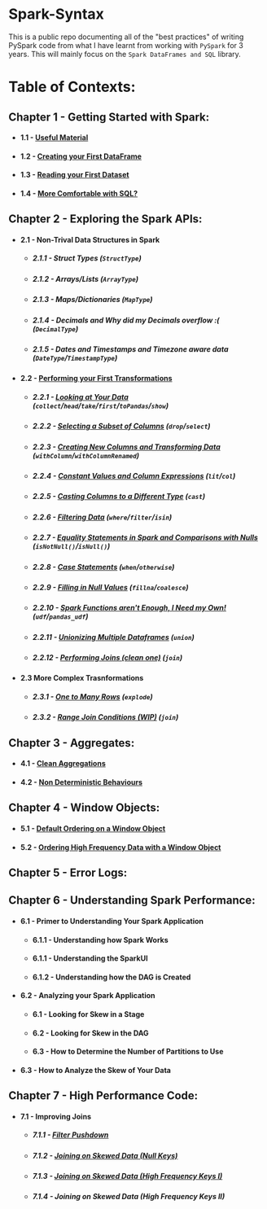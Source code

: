 # Spark-Syntax

This is a public repo documenting all of the "best practices" of writing PySpark code from what I have learnt from working with `PySpark` for 3 years. This will mainly focus on the `Spark DataFrames and SQL` library.

# Table of Contexts:

## Chapter 1 - Getting Started with Spark:
* #### 1.1 - [Useful Material](https://github.com/ericxiao251/spark-syntax/blob/master/src/Chapter%201%20-%20Basics/Section%201%20-%20Useful%20Material.md)
* #### 1.2 - [Creating your First DataFrame](https://github.com/ericxiao251/spark-syntax/blob/master/src/Chapter%201%20-%20Basics/Section%202%20-%20Creating%20your%20First%20Data%20Object.ipynb)
* #### 1.3 - [Reading your First Dataset](https://github.com/ericxiao251/spark-syntax/blob/master/src/Chapter%201%20-%20Basics/Section%203%20-%20Reading%20your%20First%20Dataset.ipynb)
* #### 1.4 - [More Comfortable with SQL?](https://github.com/ericxiao251/spark-syntax/blob/master/src/Chapter%201%20-%20Basics/Section%204%20-%20More%20Comfortable%20with%20SQL%3F.ipynb)

## Chapter 2 - Exploring the Spark APIs:
* #### 2.1 - Non-Trival Data Structures in Spark
    * ##### 2.1.1 - Struct Types (`StructType`)
    * ##### 2.1.2 - Arrays/Lists (`ArrayType`)
    * ##### 2.1.3 - Maps/Dictionaries (`MapType`)
    * ##### 2.1.4 - Decimals and Why did my Decimals overflow :( (`DecimalType`)
    * ##### 2.1.5 - Dates and Timestamps and Timezone aware data (`DateType`/`TimestampType`)
* #### 2.2 - [Performing your First Transformations](https://github.com/ericxiao251/spark-syntax/blob/master/src/Chapter%202%20-%20Exploring%20the%20Spark%20APIs/Section%201%20-%20Performing%20your%20First%20Transformations.ipynb)
    * ##### 2.2.1  - [Looking at Your Data](https://github.com/ericxiao251/spark-syntax/blob/master/src/Chapter%202%20-%20Exploring%20the%20Spark%20APIs/Section%202.1%20-%20Looking%20at%20Your%20Data.ipynb) (`collect`/`head`/`take`/`first`/`toPandas`/`show`)
    * ##### 2.2.2  - [Selecting a Subset of Columns](https://github.com/ericxiao251/spark-syntax/blob/master/src/Chapter%202%20-%20Exploring%20the%20Spark%20APIs/Section2201.2%20-%20Selecting%20a%20Subset%20of%20Columns.ipynb) (`drop`/`select`)
    * ##### 2.2.3  - [Creating New Columns and Transforming Data](https://github.com/ericxiao251/spark-syntax/blob/master/src/Chapter%202%20-%20Exploring%20the%20Spark%20APIs/Sectio2%201.3%20-%20Creating%20New%20Columns%20and%20Transforming%20Data.ipynb) (`withColumn`/`withColumnRenamed`)
    * ##### 2.2.4  - [Constant Values and Column Expressions](https://github.com/ericxiao251/spark-syntax/blob/master/src/Chapter%202%20-%20Exploring%20the%20Spark%20APIs/Section2201.4%20-%20Constant%20Values%20and%20Column%20Expressions.ipynb) (`lit`/`col`)
    * ##### 2.2.5  - [Casting Columns to a Different Type](https://github.com/ericxiao251/spark-syntax/blob/master/src/Chapter%202%20-%20Exploring%20the%20Spark%20APIs/Sectio2%201.5%20-%20Casting%20Columns%20to%20Different%20Type.ipynb) (`cast`)
    * ##### 2.2.6  - [Filtering Data](https://github.com/ericxiao251/spark-syntax/blob/master/src/Chapter%202%20-%20Exploring%20the%20Spark%20APIs/Section%201.2%20-%20Filtering%20Data.ipynb) (`where`/`filter`/`isin`)
    * ##### 2.2.7  - [Equality Statements in Spark and Comparisons with Nulls](https://github.com/ericxiao251/spark-syntax/blob/master/src/Chapter%202%20-%20Exploring%20the%20Spark%20API2/Section%201.7%20-%20Equality%20Statements%20in%20Spark.ipynb#Case-3:-Equality-Statements-with-Null-Values) (`isNotNull()`/`isNull()`)
    * ##### 2.2.8  - [Case Statements](https://github.com/ericxiao251/spark-syntax/blob/master/src/Chapter%202%20-%20Exploring%20the%20Spark%20APIs/Section%201.2%20-%20Case%20Statements.ipynb) (`when`/`otherwise`)
    * ##### 2.2.9  - [Filling in Null Values](https://github.com/ericxiao251/spark-syntax/blob/master/src/Chapter%202%20-%20Exploring%20the%20Spark%20APIs/Section%202.9%20-%20Filling%20in%20Null%20Values.ipynb) (`fillna`/`coalesce`)
    * ##### 2.2.10  - [Spark Functions aren't Enough, I Need my Own!](https://github.com/ericxiao251/spark-syntax/blob/master/src/Chapter%202%20-%20Exploring%20the220Spark%20APIs/Section%201.10%20-%20Spark%20Functions%20aren't%20Enough%2C%20I%20Need%20my%20Own!.ipynb) (`udf`/`pandas_udf`)
    * ##### 2.2.11  - [Unionizing Multiple Dataframes](https://github.com/ericxiao251/spark-syntax/blob/master/src/Chapter%202%20-%20Exploring%20the%20Spark%20APIs/Section%201.11%20%20-%20Unionizing%20Multiple%20Dataframes.ipynb) (`union`)
    * ##### 2.2.12 - [Performing Joins (clean one)](https://github.com/ericxiao251/spark-syntax/blob/master/src/Chapter%202%20-%20Exploring%20the%20Spark%20APIs/Section2201.12%20-%20Performing%20Joins%20(clean%20one).ipynb) (`join`)
* #### 2.3 More Complex Trasnformations
    * ##### 2.3.1 - [One to Many Rows](https://github.com/ericxiao251/spark-syntax/blob/master/src/Chapter%202%20-%20Exploring%20the%20Spark%20APIs/Section%203.1%20-%20One%20to%20Many%20Rows.ipynb) (`explode`)
    * ##### 2.3.2 - [Range Join Conditions (WIP)](https://github.com/ericxiao251/spark-syntax/blob/master/src/Chapter%202%20-%20Exploring%20the%20Spark%20APIs/Section%203.2%20-%20Range%20Join%20Conditions%20(WIP).ipynb) (`join`)

## Chapter 3 - Aggregates:
* #### 4.1 - [Clean Aggregations](https://github.com/ericxiao251/spark-syntax/blob/master/src/Chapter%203%20-%20Aggregates/Section%201%20-%20Clean%20Aggregations.ipynb)
* #### 4.2 - [Non Deterministic Behaviours](https://github.com/ericxiao251/spark-syntax/blob/master/src/Chapter%203%20-%20Aggregates/Section%202%20-%20Non%20Deterministic%20Ordering%20for%20GroupBys.ipynb)

## Chapter 4 - Window Objects:
* #### 5.1 - [Default Ordering on a Window Object](https://github.com/ericxiao251/spark-syntax/blob/master/src/Chapter%205%20-%20Window%20Objects/Section%201%20-%20Default%20Behaviour%20of%20a%20Window%20Object.ipynb)
* #### 5.2 - [Ordering High Frequency Data with a Window Object](https://github.com/ericxiao251/spark-syntax/blob/master/src/Chapter%205%20-%20Window%20Objects/Section%202%20-%20Ordering%20High%20Frequency%20Data%20with%20a%20Window%20Object.ipynb)

## Chapter 5 - Error Logs:

## Chapter 6 - Understanding Spark Performance:
* #### 6.1 - Primer to Understanding Your Spark Application
    * #### 6.1.1 - Understanding how Spark Works
    * #### 6.1.1 - Understanding the SparkUI
    * #### 6.1.2 - Understanding how the DAG is Created
* #### 6.2 - Analyzing your Spark Application
    * #### 6.1 - Looking for Skew in a Stage
    * #### 6.2 - Looking for Skew in the DAG
    * #### 6.3 - How to Determine the Number of Partitions to Use
* #### 6.3 - How to Analyze the Skew of Your Data

## Chapter 7 - High Performance Code:
* #### 7.1 - Improving Joins
    * ##### 7.1.1 - [Filter Pushdown](https://github.com/ericxiao251/spark-syntax/blob/master/src/Chapter%207%20-%20High%20Performance%20Code/Section%201.1%20-%20Filter%20Pushdown.ipynb)
    * ##### 7.1.2 - [Joining on Skewed Data (Null Keys)](https://github.com/ericxiao251/spark-syntax/blob/master/src/Chapter%207%20-%20High%20Performance%20Code/Section%201.2%20-%20Joins%20on%20Skewed%20Data%20(Null%20Keys).ipynb)
    * ##### 7.1.3 - [Joining on Skewed Data (High Frequency Keys I)](https://github.com/ericxiao251/spark-syntax/blob/master/src/Chapter%207%20-%20High%20Performance%20Code/Section%201.3%20-%20Joins%20on%20Skewed%20Data%20(High%20Frequency%20Keys%20I).ipynb)
    * ##### 7.1.4 - Joining on Skewed Data (High Frequency Keys II)

